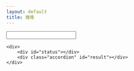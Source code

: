 ```yaml
---
layout: default
title: 搜尋
---
```


<script src="https://cdnjs.cloudflare.com/ajax/libs/feather-icons/4.29.0/feather.min.js"
    integrity="sha512-24XP4a9KVoIinPFUbcnjIjAjtS59PUoxQj3GNVpWc86bCqPuy3YxAcxJrxFCxXe4GHtAumCbO2Ze2bddtuxaRw=="
    crossorigin="anonymous" referrerpolicy="no-referrer"></script>
<script src="https://cdnjs.cloudflare.com/ajax/libs/sql.js/1.6.2/sql-wasm.min.js"
    integrity="sha512-7bKBIIhC5ktPKnC82Q257bDXW84tc9L5y318qySCidwScxOW1UCgi2aelmWAP3MWAURoKvA+n6G7FZaERDtYIg=="
    crossorigin="anonymous" referrerpolicy="no-referrer"></script>
<script>
    var db = null;
    async function init() {
        const sqlPromise = initSqlJs({
            locateFile: file => `https://cdnjs.cloudflare.com/ajax/libs/sql.js/1.6.2/sql-wasm.wasm`
        });
        const dataPromise = fetch("/NTCU-GeneralEducation-WisdomOfClassics/assets/db/database.sqlite").then(res => res.arrayBuffer());
        const [SQL, buf] = await Promise.all([sqlPromise, dataPromise]);
        db = new SQL.Database(new Uint8Array(buf));
    }
    init();
    function search() {
        search_text = document.getElementById("search_text").value;
        document.getElementById("result").innerHTML = "";
        if (search_text.length < 2) {
            document.getElementById("status").innerHTML = "請輸入2個字以開始搜尋";
        }
        else {
            stmt = db.prepare("SELECT * FROM content where `Original` LIKE '%" + search_text + "%'");
            count = 0;
            while (stmt.step()) {
                count += 1;
                const result = stmt.getAsObject();
                accordion_item = document.createElement('div');
                accordion_item.classList.add('accordion-item');
                accordion_header = document.createElement('h2');
                accordion_header.classList.add('accordion-header');
                accordion_button = document.createElement('button');
                accordion_button.classList.add('accordion-button');
                accordion_button.setAttribute("type", "button");
                accordion_button.setAttribute("data-bs-toggle", "collapse");
                accordion_button.setAttribute("data-bs-target", "#collapse" + count);
                accordion_button.innerHTML = "第" + result['Volumes'] + "卷 - 第" + result['Articles'] + "篇 " + result['Name'];
                accordion_header.appendChild(accordion_button);
                accordion_item.appendChild(accordion_header);
                accordion_collapse = document.createElement('div');
                accordion_collapse.id = "collapse" + count;
                accordion_collapse.classList.add('accordion-collapse');
                accordion_collapse.classList.add('collapse');
                if (count == 1)
                    accordion_collapse.classList.add('show');
                accordion_collapse.setAttribute("data-bs-parent", "#result");
                accordion_body = document.createElement('div');
                accordion_body.classList.add('accordion-body');
                container = document.createElement('div');
                container.classList.add('container');
                row = document.createElement('div');
                row.classList.add('row');
                col1 = document.createElement('div');
                col1.classList.add('col');
                col1.classList.add('border');
                col1.innerHTML = result['Original'];
                row.appendChild(col1);
                col2 = document.createElement('div');
                col2.classList.add('col');
                col2.classList.add('border');
                col2.innerHTML = result['Translated'];
                row.appendChild(col2);
                container.appendChild(row);
                accordion_body.appendChild(container);
                accordion_collapse.appendChild(accordion_body);
                accordion_item.appendChild(accordion_collapse);
                document.getElementById("result").appendChild(accordion_item);
            }
            document.getElementById("status").innerHTML = "搜尋結束，共找到 " + count + " 筆結果";
        }
    }
</script>

<div class="container-lg">
    <div class="input-group mb-3">
        <span class="input-group-text">
            <i data-feather="search"></i>
            <script>
                feather.replace()
            </script>
        </span>
        <input type="text" class="form-control" id="search_text" oninput="search()">
    </div>

    <div>
        <div id="status"></div>
        <div class="accordion" id="result"></div>
    </div>
</div>